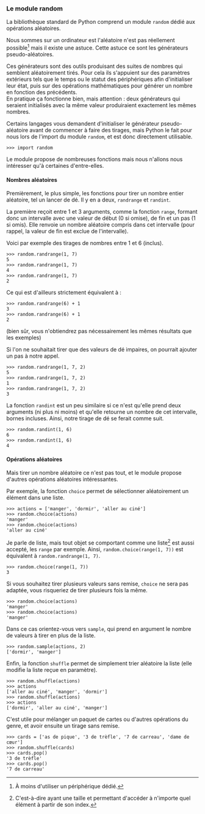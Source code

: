 ### Le module random

La bibliothèque standard de Python comprend un module `random` dédié aux opérations aléatoires.

Nous sommes sur un ordinateur est l'aléatoire n'est pas réellement possible[^impossible] mais il existe une astuce.
Cette astuce ce sont les générateurs pseudo-aléatoires.

[^impossible]: À moins d'utiliser un périphérique dédié.

Ces générateurs sont des outils produisant des suites de nombres qui semblent aléatoirement tirés.
Pour cela ils s'appuient sur des paramètres extérieurs tels que le temps ou le statut des périphériques afin d'initialiser leur état, puis sur des opérations mathématiques pour générer un nombre en fonction des précédents.  
En pratique ça fonctionne bien, mais attention : deux générateurs qui seraient initialisés avec la même valeur produiraient exactement les mêmes nombres.

Certains langages vous demandent d'initialiser le générateur pseudo-aléatoire avant de commencer à faire des tirages, mais Python le fait pour nous lors de l'import du module `random`, et est donc directement utilisable.

```pycon
>>> import random
```

Le module propose de nombreuses fonctions mais nous n'allons nous intéresser qu'à certaines d'entre-elles.

#### Nombres aléatoires

Premièrement, le plus simple, les fonctions pour tirer un nombre entier aléatoire, tel un lancer de dé.
Il y en a deux, `randrange` et `randint`.

La première reçoit entre 1 et 3 arguments, comme la fonction `range`, formant donc un intervalle avec une valeur de début (0 si omise), de fin et un pas (1 si omis).
Elle renvoie un nombre aléatoire compris dans cet intervalle (pour rappel, la valeur de fin est exclue de l'intervalle).

Voici par exemple des tirages de nombres entre 1 et 6 (inclus).

```pycon
>>> random.randrange(1, 7)
5
>>> random.randrange(1, 7)
4
>>> random.randrange(1, 7)
2
```

Ce qui est d'ailleurs strictement équivalent à :

```pycon
>>> random.randrange(6) + 1
3
>>> random.randrange(6) + 1
2
```

(bien sûr, vous n'obtiendrez pas nécessairement les mêmes résultats que les exemples)

Si l'on ne souhaitait tirer que des valeurs de dé impaires, on pourrait ajouter un pas à notre appel.

```pycon
>>> random.randrange(1, 7, 2)
5
>>> random.randrange(1, 7, 2)
1
>>> random.randrange(1, 7, 2)
3
```

La fonction `randint` est un peu similaire si ce n'est qu'elle prend deux arguments (ni plus ni moins) et qu'elle retourne un nombre de cet intervalle, bornes incluses.
Ainsi, notre tirage de dé se ferait comme suit.

```pycon
>>> random.randint(1, 6)
6
>>> random.randint(1, 6)
4
```

#### Opérations aléatoires

Mais tirer un nombre aléatoire ce n'est pas tout, et le module propose d'autres opérations aléatoires intéressantes.

Par exemple, la fonction `choice` permet de sélectionner aléatoirement un élément dans une liste.

```pycon
>>> actions = ['manger', 'dormir', 'aller au ciné']
>>> random.choice(actions)
'manger'
>>> random.choice(actions)
'aller au ciné'
```

Je parle de liste, mais tout objet se comportant comme une liste[^list_like] est aussi accepté, les `range` par exemple.
Ainsi, `random.choice(range(1, 7))` est équivalent à `random.randrange(1, 7)`.

[^list_like]: C'est-à-dire ayant une taille et permettant d'accéder à n'importe quel élément à partir de son index.

```pycon
>>> random.choice(range(1, 7))
3
```

Si vous souhaitez tirer plusieurs valeurs sans remise, `choice` ne sera pas adaptée, vous risqueriez de tirer plusieurs fois la même.

```pycon
>>> random.choice(actions)
'manger'
>>> random.choice(actions)
'manger'
```

Dans ce cas orientez-vous vers `sample`, qui prend en argument le nombre de valeurs à tirer en plus de la liste.

```pycon
>>> random.sample(actions, 2)
['dormir', 'manger']
```

Enfin, la fonction `shuffle` permet de simplement trier aléatoire la liste (elle modifie la liste reçue en paramètre).

```pycon
>>> random.shuffle(actions)
>>> actions
['aller au ciné', 'manger', 'dormir']
>>> random.shuffle(actions)
>>> actions
['dormir', 'aller au ciné', 'manger']
```

C'est utile pour mélanger un paquet de cartes ou d'autres opérations du genre, et avoir ensuite un tirage sans remise.

```pycon
>>> cards = ['as de pique', '3 de trèfle', '7 de carreau', 'dame de cœur']
>>> random.shuffle(cards)
>>> cards.pop()
'3 de trèfle'
>>> cards.pop()
'7 de carreau'
```
